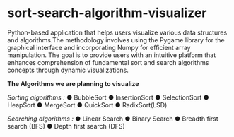 # sort-search-algorithm-visualizer
Python-based application that helps users visualize various data structures and algorithms.The methodology involves using the Pygame library for the graphical interface and incorporating Numpy for efficient array manipulation. The goal is to provide users with an intuitive platform that enhances comprehension of fundamental sort and search algorithms concepts through dynamic visualizations.

**The Algorithms we are planning to visualize**

_Sorting algorithms :_
●	BubbleSort
●	InsertionSort
●	SelectionSort
●	HeapSort
●	MergeSort
●	QuickSort
●	RadixSort(LSD)

_Searching algorithms :_
●	Linear Search
●	Binary Search
●	Breadth first search (BFS)
●	Depth first search (DFS)

